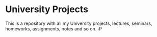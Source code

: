 # University Projects

This is a repository with all my University projects, lectures, seminars, homeworks, assignments, notes and so on.
:P
